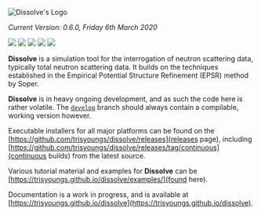 ![Dissolve's Logo](icon/logo.png)

_Current Version: 0.6.0, Friday 6th March 2020_

![](https://github.com/trisyoungs/dissolve/workflows/Win64%20(GUI%2FSerial)/badge.svg?branch=develop) ![](https://github.com/trisyoungs/dissolve/workflows/OSX%20(GUI%2FSerial)/badge.svg?branch=develop) ![](https://github.com/trisyoungs/dissolve/workflows/AppImage%20(GUI%2FSerial)/badge.svg?branch=develop) ![](https://github.com/trisyoungs/dissolve/workflows/System%20Tests%20(Serial)/badge.svg) ![](https://github.com/trisyoungs/dissolve/workflows/System%20Tests%20(Parallel)/badge.svg)

**Dissolve** is a simulation tool for the interrogation of neutron scattering data, typically total neutron scattering data. It builds on the techniques established in the Empirical Potential Structure Refinement (EPSR) method by Soper.

**Dissolve** is in heavy ongoing development, and as such the code here is rather volatile. The [`develop`](https://github.com/trisyoungs/dissolve/tree/develop) branch should always contain a compilable, working version however.

Executable installers for all major platforms can be found on the [https://github.com/trisyoungs/dissolve/releases](releases page), including [https://github.com/trisyoungs/dissolve/releases/tag/continuous](continuous builds) from the latest source.

Various tutorial material and examples for **Dissolve** can be [https://trisyoungs.github.io/dissolve/examples/](found here).

Documentation is a work in progress, and is available at [https://trisyoungs.github.io/dissolve](https://trisyoungs.github.io/dissolve).
